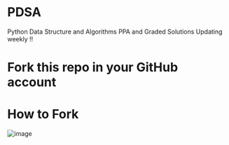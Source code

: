 # PDSA
Python Data Structure and Algorithms 
PPA and Graded Solutions
Updating weekly !!

# Fork this repo in your GitHub account

# **How to Fork**
![image](https://github.com/user-attachments/assets/cb2a3c65-7c48-45ef-bd86-91209426097a)



